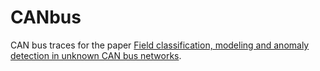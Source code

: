 # CANbus

CAN bus traces for the paper [Field classification, modeling and anomaly detection in unknown CAN bus networks](https://www.sciencedirect.com/science/article/abs/pii/S2214209616300869).
